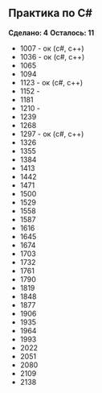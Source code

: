 ## Практика по C# ##
**Сделано: 4**
**Осталось: 11**

* 1007 - ок (c#, c++)
* 1036 - ок (c#, c++)
* 1065
* 1094
* 1123 - ок (c#, c++)
* 1152 -
* 1181
* 1210 -
* 1239
* 1268
* 1297 - ок (c#, c++)
* 1326
* 1355
* 1384
* 1413
* 1442
* 1471
* 1500
* 1529
* 1558
* 1587
* 1616
* 1645
* 1674
* 1703
* 1732
* 1761
* 1790
* 1819
* 1848
* 1877
* 1906
* 1935
* 1964
* 1993
* 2022
* 2051
* 2080
* 2109
* 2138
